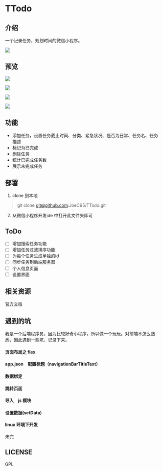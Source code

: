 # TTodo

## 介绍

一个记录任务，规划时间的微信小程序。

![](https://img.90play.cn/gHI0FeQc4QpfyTyR)

## 预览

![](https://img.90play.cn/3prYQ7ru0PKcHr1V?imageMogr2/thumbnail/640x/blur/1x0/quality/100)

![](https://img.90play.cn/zK2zBjSVGAZ2j3Il?imageMogr2/thumbnail/640x/blur/1x0/quality/100)

![](https://img.90play.cn/78IJgnnYEZDbIp1Y?imageMogr2/thumbnail/640x/blur/1x0/quality/100)

![](https://img.90play.cn/eScAUuJNCmaEL89w?imageMogr2/thumbnail/640x/blur/1x0/quality/100)

## 功能

- 添加任务，设置任务截止时间、分类、紧急状况、是否为日常、任务名、任务描述
- 标记为已完成
- 删除任务
- 统计已完成任务数
- 展示未完成任务

## 部署

1. clone 到本地
> git clone git@github.com:JoeC95/TTodo.git
2. 从微信小程序开发ide 中打开此文件夹即可

## ToDo

- [ ] 增加搜索任务功能
- [ ] 增加任务过滤排序功能
- [ ] 为每个任务生成单独的id
- [ ] 同步任务到后端服务器
- [ ] 个人信息页面
- [ ] 设置界面

## 相关资源

[官方文档](https://mp.weixin.qq.com/debug/wxadoc/dev/index.html)

## 遇到的坑

我是一个后端程序员，因为比较好奇小程序，所以做一个玩玩。对前端不怎么熟悉，因此遇到一些坑，记录下来。

#### 页面布局之 flex

#### app.json　配置标题（navigationBarTitleText）

#### 数据绑定

#### 跳转页面

#### 导入　js 模块

#### 设置数据(setData)

#### linux 环境下开发

未完

## LICENSE

GPL
